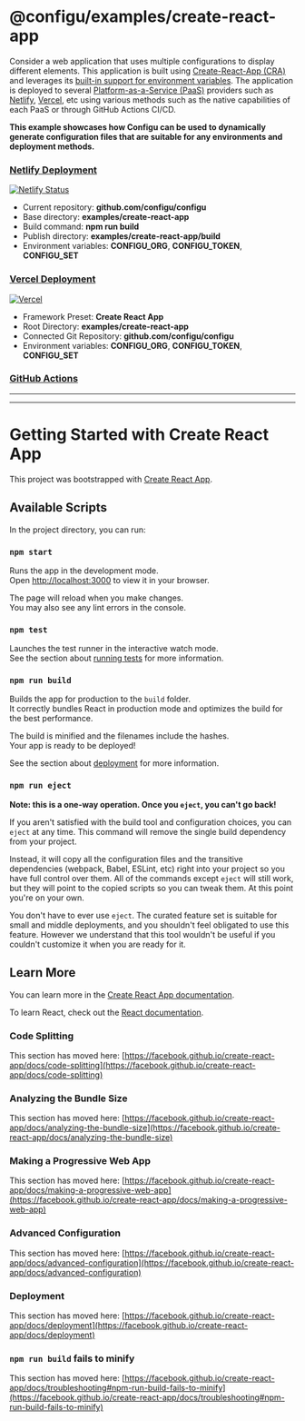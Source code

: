 # @configu/examples/create-react-app

Consider a web application that uses multiple configurations to display different elements. This application is built using [Create-React-App (CRA)](https://create-react-app.dev/) and leverages its [built-in support for environment variables](https://create-react-app.dev/docs/adding-custom-environment-variables). The application is deployed to several [Platform-as-a-Service (PaaS)](https://en.wikipedia.org/wiki/Platform_as_a_service) providers such as [Netlify](https://docs.netlify.com/), [Vercel](https://vercel.com/docs), etc using various methods such as the native capabilities of each PaaS or through GitHub Actions CI/CD.

**This example showcases how Configu can be used to dynamically generate configuration files that are suitable for any environments and deployment methods.**

### [Netlify Deployment](https://docs.netlify.com/site-deploys/create-deploys/#deploy-with-git)

[![Netlify Status](https://api.netlify.com/api/v1/badges/8274d933-8f3b-44ee-b930-5581f1dda60e/deploy-status)](https://configu-example-cra.netlify.app/)

- Current repository: **github.com/configu/configu**
- Base directory: **examples/create-react-app**
- Build command: **npm run build**
- Publish directory: **examples/create-react-app/build**
- Environment variables: **CONFIGU_ORG**, **CONFIGU_TOKEN**, **CONFIGU_SET**

### [Vercel Deployment](https://vercel.com/docs/concepts/deployments/overview)

[![Vercel](https://therealsujitk-vercel-badge.vercel.app/?app=configu-example-cra)](https://configu-example-cra.vercel.app/)

- Framework Preset: **Create React App**
- Root Directory: **examples/create-react-app**
- Connected Git Repository: **github.com/configu/configu**
- Environment variables: **CONFIGU_ORG**, **CONFIGU_TOKEN**, **CONFIGU_SET**

### [GitHub Actions](../../.github/workflows/cd-cra.yml)

<!-- TODO: finish explaining about this -->

---
---

# Getting Started with Create React App

This project was bootstrapped with [Create React App](https://github.com/facebook/create-react-app).

## Available Scripts

In the project directory, you can run:

### `npm start`

Runs the app in the development mode.\
Open [http://localhost:3000](http://localhost:3000) to view it in your browser.

The page will reload when you make changes.\
You may also see any lint errors in the console.

### `npm test`

Launches the test runner in the interactive watch mode.\
See the section about [running tests](https://facebook.github.io/create-react-app/docs/running-tests) for more information.

### `npm run build`

Builds the app for production to the `build` folder.\
It correctly bundles React in production mode and optimizes the build for the best performance.

The build is minified and the filenames include the hashes.\
Your app is ready to be deployed!

See the section about [deployment](https://facebook.github.io/create-react-app/docs/deployment) for more information.

### `npm run eject`

**Note: this is a one-way operation. Once you `eject`, you can't go back!**

If you aren't satisfied with the build tool and configuration choices, you can `eject` at any time. This command will remove the single build dependency from your project.

Instead, it will copy all the configuration files and the transitive dependencies (webpack, Babel, ESLint, etc) right into your project so you have full control over them. All of the commands except `eject` will still work, but they will point to the copied scripts so you can tweak them. At this point you're on your own.

You don't have to ever use `eject`. The curated feature set is suitable for small and middle deployments, and you shouldn't feel obligated to use this feature. However we understand that this tool wouldn't be useful if you couldn't customize it when you are ready for it.

## Learn More

You can learn more in the [Create React App documentation](https://facebook.github.io/create-react-app/docs/getting-started).

To learn React, check out the [React documentation](https://reactjs.org/).

### Code Splitting

This section has moved here: [https://facebook.github.io/create-react-app/docs/code-splitting](https://facebook.github.io/create-react-app/docs/code-splitting)

### Analyzing the Bundle Size

This section has moved here: [https://facebook.github.io/create-react-app/docs/analyzing-the-bundle-size](https://facebook.github.io/create-react-app/docs/analyzing-the-bundle-size)

### Making a Progressive Web App

This section has moved here: [https://facebook.github.io/create-react-app/docs/making-a-progressive-web-app](https://facebook.github.io/create-react-app/docs/making-a-progressive-web-app)

### Advanced Configuration

This section has moved here: [https://facebook.github.io/create-react-app/docs/advanced-configuration](https://facebook.github.io/create-react-app/docs/advanced-configuration)

### Deployment

This section has moved here: [https://facebook.github.io/create-react-app/docs/deployment](https://facebook.github.io/create-react-app/docs/deployment)

### `npm run build` fails to minify

This section has moved here: [https://facebook.github.io/create-react-app/docs/troubleshooting#npm-run-build-fails-to-minify](https://facebook.github.io/create-react-app/docs/troubleshooting#npm-run-build-fails-to-minify)
